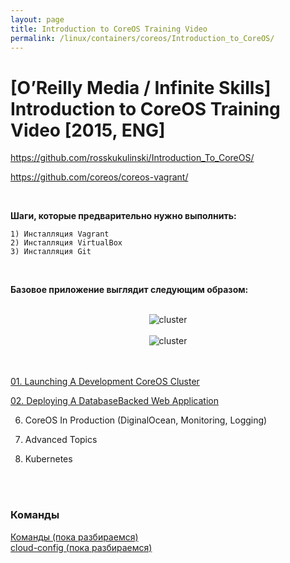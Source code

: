 ```yaml
---
layout: page
title: Introduction to CoreOS Training Video
permalink: /linux/containers/coreos/Introduction_to_CoreOS/
---
```



# [O’Reilly Media / Infinite Skills] Introduction to CoreOS Training Video [2015, ENG]


https://github.com/rosskukulinski/Introduction_To_CoreOS/

https://github.com/coreos/coreos-vagrant/

<br/>

**Шаги, которые предварительно нужно выполнить:**

    1) Инсталляция Vagrant
    2) Инсталляция VirtualBox
    3) Инсталляция Git


<br/>

**Базовое приложение выглядит следующим образом:**

<br/>

<div align="center">
    <img src="//files.sysadm.ru/img/linux/containers/coreos/app1.png" border="0" alt="cluster">
</div>

<br/>

<div align="center">
    <img src="//files.sysadm.ru/img/linux/containers/coreos/app2.png" border="0" alt="cluster">
</div>

<br/>


<br/>

[01. Launching A Development CoreOS Cluster](/linux/containers/coreos/Introduction_to_CoreOS/Launching_A_Development_CoreOS_Cluster/)

[02. Deploying A DatabaseBacked Web Application](/linux/containers/coreos/Introduction_to_CoreOS/Deploying_A_DatabaseBacked_Web_Application/Deploying_A_DatabaseBacked_Web_Application/)


06. CoreOS In Production (DiginalOcean, Monitoring, Logging)

07. Advanced Topics

08. Kubernetes

<br/>
<br/>

### Команды

[Команды (пока разбираемся)](/linux/containers/coreos/commands/)  
[cloud-config (пока разбираемся)](/linux/containers/coreos/cloud-config/)
